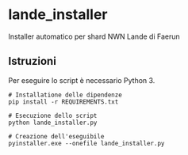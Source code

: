 # lande_installer
Installer automatico per shard NWN Lande di Faerun

## Istruzioni
Per eseguire lo script è necessario Python 3.
```
# Installatione delle dipendenze
pip install -r REQUIREMENTS.txt

# Esecuzione dello script
python lande_installer.py

# Creazione dell'eseguibile
pyinstaller.exe --onefile lande_installer.py
```
